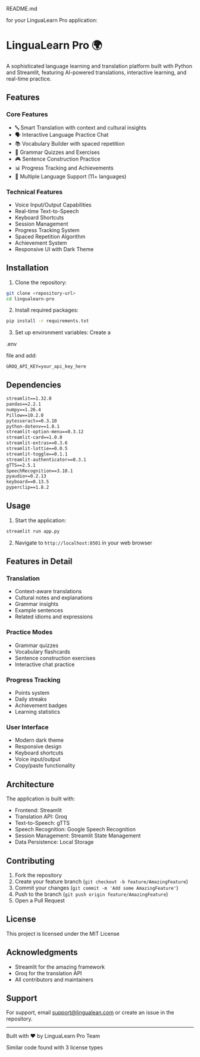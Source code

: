 
README.md

 for your LinguaLearn Pro application:

# LinguaLearn Pro 🌍

A sophisticated language learning and translation platform built with Python and Streamlit, featuring AI-powered translations, interactive learning, and real-time practice.

## Features

### Core Features
- 🔤 Smart Translation with context and cultural insights
- 🗣️ Interactive Language Practice Chat
- 📚 Vocabulary Builder with spaced repetition
- 🎯 Grammar Quizzes and Exercises
- 🎮 Sentence Construction Practice
- 📊 Progress Tracking and Achievements
- 🌟 Multiple Language Support (11+ languages)

### Technical Features
- Voice Input/Output Capabilities
- Real-time Text-to-Speech
- Keyboard Shortcuts
- Session Management
- Progress Tracking System
- Spaced Repetition Algorithm
- Achievement System
- Responsive UI with Dark Theme

## Installation

1. Clone the repository:
```bash
git clone <repository-url>
cd lingualearn-pro
```

2. Install required packages:
```bash
pip install -r requirements.txt
```

3. Set up environment variables:
Create a 

.env

 file and add:
```
GROQ_API_KEY=your_api_key_here
```

## Dependencies

```txt
streamlit==1.32.0
pandas==2.2.1
numpy==1.26.4
Pillow==10.2.0
pytesseract==0.3.10
python-dotenv==1.0.1
streamlit-option-menu==0.3.12
streamlit-card==1.0.0
streamlit-extras==0.3.6
streamlit-lottie==0.0.5
streamlit-toggle==0.1.1
streamlit-authenticator==0.3.1
gTTS==2.5.1
SpeechRecognition==3.10.1
pyaudio>=0.2.13
keyboard==0.13.5
pyperclip==1.8.2
```

## Usage

1. Start the application:
```bash
streamlit run app.py
```

2. Navigate to `http://localhost:8501` in your web browser

## Features in Detail

### Translation
- Context-aware translations
- Cultural notes and explanations
- Grammar insights
- Example sentences
- Related idioms and expressions

### Practice Modes
- Grammar quizzes
- Vocabulary flashcards
- Sentence construction exercises
- Interactive chat practice

### Progress Tracking
- Points system
- Daily streaks
- Achievement badges
- Learning statistics

### User Interface
- Modern dark theme
- Responsive design
- Keyboard shortcuts
- Voice input/output
- Copy/paste functionality

## Architecture

The application is built with:
- Frontend: Streamlit
- Translation API: Groq
- Text-to-Speech: gTTS
- Speech Recognition: Google Speech Recognition
- Session Management: Streamlit State Management
- Data Persistence: Local Storage

## Contributing

1. Fork the repository
2. Create your feature branch (`git checkout -b feature/AmazingFeature`)
3. Commit your changes (`git commit -m 'Add some AmazingFeature'`)
4. Push to the branch (`git push origin feature/AmazingFeature`)
5. Open a Pull Request

## License

This project is licensed under the MIT License

## Acknowledgments

- Streamlit for the amazing framework
- Groq for the translation API
- All contributors and maintainers

## Support

For support, email support@lingualean.com or create an issue in the repository.

---
Built with ❤️ by LinguaLearn Pro Team

Similar code found with 3 license types
